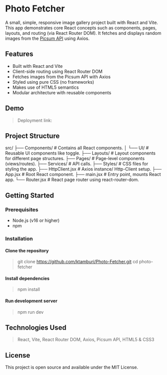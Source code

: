 # Photo Fetcher

A small, simple, responsive image gallery project built with React and Vite. This app demonstrates core React concepts such as components, pages, layouts, and routing (via React Router DOM). It fetches and displays random images from the [Picsum API](https://picsum.photos/) using Axios.

## Features

- Built with React and Vite
- Client-side routing using React Router DOM
- Fetches images from the Picsum API with Axios
- Styled using pure CSS (no frameworks)
- Makes use of HTML5 semantics
- Modular architecture with reusable components

## Demo

> Deployment link:

## Project Structure
src/
├── Components/ # Contains all React components.
│ └── UI/ # Reusable UI components like toggle.
├── Layouts/ # Layout components for different page structures.
├── Pages/ # Page-level components (views/routes).
├── Services/ # API calls.
├── Styles/ # CSS files for styling the app.
├── HttpClient.jsx # Axios instance/ Http-Client setup.
├── App.jsx # Root React component.
├── main.jsx # Entry point, mounts React app.
└── Router.jsx # React page router using react-router-dom.

## Getting Started

### Prerequisites

- Node.js (v16 or higher)
- npm

### Installation

#### Clone the repository
> git clone https://github.com/ktamburi/Photo-Fetcher.git
> cd photo-fetcher

#### Install dependencies
> npm install

#### Run development server
> npm run dev

## Technologies Used
> React, Vite, React Router DOM, Axios, Picsum API, HTML5 & CSS3

## License
This project is open source and available under the MIT License.
